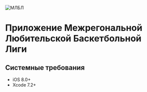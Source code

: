 ![МЛБЛ](http://ilovebasket.ru/wp-content/themes/basliga/public/common/logo.png)
# Приложение Межрегональной Любительской Баскетбольной Лиги

## Системные требования

- iOS 8.0+
- Xcode 7.2+
